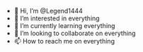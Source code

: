 - 👋 Hi, I’m @Legend1444
- 👀 I’m interested in everything 
- 🌱 I’m currently learning everything 
- 💞️ I’m looking to collaborate on everything 
- 📫 How to reach me on everything 

<!---
Legend1444/Legend1444 is a ✨ special ✨ repository because its `README.md` (this file) appears on your GitHub profile.
You can click the Preview link to take a look at your changes.
--->
